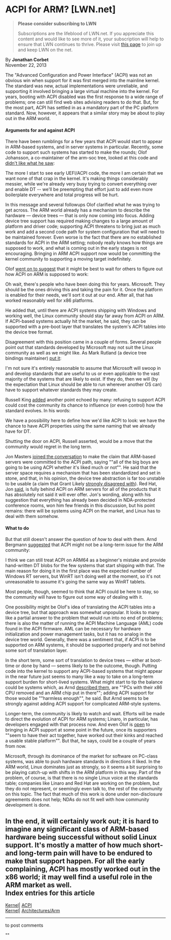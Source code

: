 # ACPI for ARM? [LWN.net]

> **Please consider subscribing to LWN**
> 
> Subscriptions are the lifeblood of LWN.net. If you appreciate this content and would like to see more of it, your subscription will help to ensure that LWN continues to thrive. Please visit [this page](/Promo/nst-nag1/subscribe) to join up and keep LWN on the net. 

By **Jonathan Corbet**  
November 22, 2013 

The "Advanced Configuration and Power Interface" (ACPI) was not an obvious win when support for it was first merged into the mainline kernel. The standard was new, actual implementations were unreliable, and supporting it involved bringing a large virtual machine into the kernel. For years, booting with ACPI disabled was the first response to a wide range of problems; one can still find web sites advising readers to do that. But, for the most part, ACPI has settled in as a mandatory part of the PC platform standard. Now, however, it appears that a similar story may be about to play out in the ARM world. 

#### Arguments for and against ACPI

There have been rumblings for a few years that ACPI would start to appear in ARM-based systems, and in server systems in particular. Recently, some code to support such systems has started to make the rounds; Olof Johansson, a co-maintainer of the arm-soc tree, looked at this code and [didn't like what he saw](/Articles/574442/): 

The more I start to see early UEFI/ACPI code, the more I am certain that we want none of that crap in the kernel. It's making things considerably messier, while we're already very busy trying to convert everything over and enable DT -- we'll be preempting that effort just to add even more boilerplate everywhere and total progress will be hurt. 

In this message and several followups Olof clarified what he was trying to get across. The ARM world already has a mechanism to describe the hardware — device trees — that is only now coming into focus. Adding device tree support has required making changes to a large amount of platform and driver code; supporting ACPI threatens to bring just as much work and add a second code path for system configuration that will need to be maintained forever. Even worse is the fact that there are no established standards for ACPI in the ARM setting; nobody really knows how things are supposed to work, and what is coming out in the early stages is not encouraging. Bringing in ARM ACPI support now would be committing the kernel community to supporting a moving target indefinitely. 

Olof [went on to suggest](/Articles/574443/) that it might be best to wait for others to figure out how ACPI on ARM is supposed to work: 

Oh wait, there's people who have been doing this for years. Microsoft. They should be the ones driving this and taking the pain for it. Once the platform is enabled for their needs, we'll sort it out at our end. After all, that has worked reasonably well for x86 platforms. 

He added that, until there are ACPI systems shipping with Windows and working well, the Linux community should stay far away from ACPI on ARM. If ACPI-based systems actually hit the market, he said, they can be supported with a pre-boot layer that translates the system's ACPI tables into the device tree format. 

Disagreement with this position came in a couple of forms. Several people point out that standards developed by Microsoft may not suit the Linux community as well as we might like. As Mark Rutland (a device tree bindings maintainer) [put it](/Articles/574444/): 

I'm not sure it's entirely reasonable to assume that Microsoft will swoop in and develop standards that are useful to us or even applicable to the vast majority of the systems that are likely to exist. If they do, then we will (by the expectation that Linux should be able to run wherever another OS can) have to support whatever standards they may create. 

Russell King [added](/Articles/574447/) another point echoed by many: refusing to support ACPI could cost the community its chance to influence (or even control) how the standard evolves. In his words: 

We have a possibility here to define how we'd like ACPI to look: we have the chance to have ACPI properties using the same naming that we already have for DT. 

Shutting the door on ACPI, Russell asserted, would be a move that the community would regret in the long term. 

Jon Masters [joined the conversation](/Articles/574449/) to make the claim that ARM-based servers were committed to the ACPI path, saying ""all of the big boys are going to be using ACPI whether it's liked much or not"". He said that the server space requires a mechanism that has been standardized and set in stone, and that, in his opinion, the device tree abstraction is far too unstable to be usable (a claim that Grant Likely [strongly disagreed with](/Articles/574668/)). Red Hat, Jon [said](/Articles/574450/), is fully behind ACPI on ARM servers for all of the products that it has absolutely not said it will ever offer. Jon's wording, along with his suggestion that everything has already been decided in NDA-protected conference rooms, won him few friends in this discussion, but his point remains: there will be systems using ACPI on the market, and Linux has to deal with them somehow. 

#### What to do

But that still doesn't answer the question of _how_ to deal with them. Arnd Bergmann [suggested](/Articles/574452/) that ACPI might not be a long-term issue for the ARM community: 

I think we can still treat ACPI on ARM64 as a beginner's mistake and provide hand-written DT blobs for the few systems that start shipping with that. The main reason for doing it in the first place was the expected number of Windows RT servers, but WinRT isn't doing well at the moment, so it's not unreasonable to assume it's going the same way as WinRT tablets. 

Most people, though, seemed to think that ACPI could be here to stay, so the community will have to figure out some way of dealing with it. 

One possibility might be Olof's idea of translating the ACPI tables into a device tree, but that approach was somewhat unpopular. It looks to many like a partial answer to the problem that would run into no end of problems; there is also the matter of running the ACPI Machine Language (AML) code found in the ACPI firmware. AML can be necessary for hardware initialization and power management tasks, but it has no analog in the device tree world. Generally, there was a sentiment that, if ACPI is to be supported on ARM systems, it should be supported properly and not behind some sort of translation layer. 

In the short term, some sort of translation to device trees — either at boot-time or done by hand — seems likely to be the outcome, though. Putting code into the kernel to support any ACPI-based systems that might appear in the near future just seems to many like a way to take on a long-term support burden for short-lived systems. What might start to tip the balance could be systems which, as Arnd [described them](/Articles/574454/), are ""PCs with their x86 CPU removed and an ARM chip put in there""; adding ACPI support for those would be ""harmless enough"", he said. But Arnd seems to be strongly against adding ACPI support for complicated ARM-style systems. 

Longer-term, the community is likely to watch and wait. Efforts will be made to direct the evolution of ACPI for ARM systems; Linaro, in particular, has developers engaged with that process now. And even Olof is [open](/Articles/574455/) to bringing in ACPI support at some point in the future, once its supporters ""seem to have their act together, have worked out their kinks and reached a usable stable platform"". But that, he says, could be a couple of years from now. 

Microsoft, through its dominance of the market for software on PC-class systems, was able to push hardware standards in directions it liked. In the ARM world, Linux dominates just as strongly, so it seems a bit surprising to be playing catch-up with shifts in the ARM platform in this way. Part of the problem, of course, is that there is no single Linux voice at the standards table; companies like Linaro and Red Hat are working on the problem, but they do not represent, or seemingly even talk to, the rest of the community on this topic. The fact that much of this work is done under non-disclosure agreements does not help; NDAs do not fit well with how community development is done. 

In the end, it will certainly work out; it is hard to imagine any significant class of ARM-based hardware being successful without solid Linux support. It's mostly a matter of how much short- and long-term pain will have to be endured to make that support happen. For all the early complaining, ACPI has mostly worked out in the x86 world; it may well find a useful role in the ARM market as well.  
Index entries for this article  
---  
[Kernel](/Kernel/Index)| [ACPI](/Kernel/Index#ACPI)  
[Kernel](/Kernel/Index)| [Architectures/Arm](/Kernel/Index#Architectures-Arm)  
  


* * *

to post comments 

""
